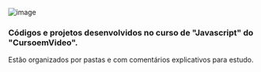 ![image](https://github.com/user-attachments/assets/257af043-ce0e-450d-ab00-1c1ddb0a3836)

### Códigos e projetos desenvolvidos no curso de "Javascript" do "CursoemVideo".
Estão organizados por pastas e com comentários explicativos para estudo.
